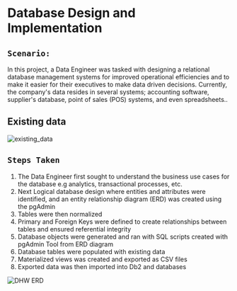 # Database Design and Implementation

## `Scenario:`
In this project, a Data Engineer was tasked with designing a relational database management systems for improved operational efficiencies and to make it easier for their executives to make data driven decisions. Currently, the company's data resides in several systems; accounting software, supplier's database, point of sales (POS) systems, and even spreadsheets..

## Existing data
![existing_data](https://github.com/Arshavin023/Data-Warehouse-design---data-modeling/assets/77532336/6cdc15f3-647a-4191-8d18-10a0eac2cc0a)


## `Steps Taken`
1. The Data Engineer first sought to understand the business use cases for the database e.g analytics, transactional processes, etc.
2. Next Logical database design where entities and attributes were identified, and an entity relationship diagram (ERD) was created using the pgAdmin
3. Tables were then normalized
4. Primary and Foreign Keys were defined to create relationships between tables and ensured referential integrity
5. Database objects were generated and ran with SQL scripts created with pgAdmin Tool from ERD diagram
6. Database tables were populated with existing data
7. Materialized views was created and exported as CSV files
8. Exported data was then imported into Db2 and  databases

![DHW ERD](https://github.com/Arshavin023/Data-Warehouse-design---data-modeling/assets/77532336/bbcdf2a8-200c-4122-a856-578964935008)

